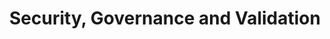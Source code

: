 ---
title: Security, Governance and Validation
tags: [devops-exam]
keywords: AWS security, governance and validation
last_updated: May 7, 2019
summary: "Security, Governance and Validation"
sidebar: mydoc_sidebar
permalink: devops_security_governance_validation.html
folder: devops
---